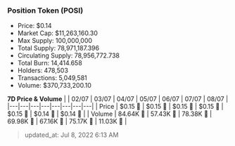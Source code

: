 
  ### Position Token (POSI)
  - Price: $0.14
  - Market Cap: $11,263,160.30
  - Max Supply: 100,000,000
  - Total Supply: 78,971,187.396
  - Circulating Supply: 78,956,772.738
  - Total Burn: 14,414.658
  - Holders: 478,503
  - Transactions: 5,049,581
  - Volume: $370,733,200.10

  **7D Price & Volume**
  | | 02&#x2F;07 | 03&#x2F;07 | 04&#x2F;07 | 05&#x2F;07 | 06&#x2F;07 | 07&#x2F;07 | 08&#x2F;07 |
  |---|---|---|---|---|---|---|---|
  | Price | $0.15 🔻 | $0.15 🔻 | $0.15 🔻 | $0.15 🔻 | $0.15 🚀 | $0.14 🔻 | $0.14 🔻 |
  | Volume | 84.64K 🚀 | 57.43K 🔻 | 78.38K 🚀 | 69.98K 🔻 | 67.16K 🔻 | 75.17K 🚀 | 11.03K 🔻 |

  > updated_at: Jul 8, 2022 6:13 AM
